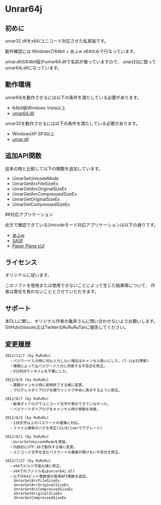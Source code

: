 
# Unrar64j

## 初めに

unrar32.dllをx64/ユニコード対応させた私家版です。

動作確認には Windows7/64bit + あふw x64のみで行なっています。

unrar.dllの64bit版がunrar64.dllで名前が被っていますので、
unarj32jに倣ってunrar64j.dllになっています。

## 動作環境

unrar64jを動作させるには以下の条件を満たしている必要があります。

* 64bit版Windows Vista以上
* [unrar64.dll](http://www.rarlab.com/)


unrar32を動作させるには以下の条件を満たしている必要があります。

* WindowsXP SP3以上
* [unrar.dll](http://www.rarlab.com/)

## 追加API関数

従来の物と比較して以下の関数を追加しています。

* UnrarSetUnicodeMode
* UnrarGetArcFileSizeEx
* UnrarGetArcOriginalSizeEx
* UnrarGetArcCompressedSizeEx
* UnrarGetOriginalSizeEx
* UnrarGetCompressedSizeEx

##対応アプリケーション

此方で確認できているUnicodeモード対応アプリケーションは以下の通りです。

* [あふw](http://www.h5.dion.ne.jp/~akt/)
* [SASF](http://homepage1.nifty.com/Ayakawa/)
* [Paper Plane xUI](http://homepage1.nifty.com/toro/)

## ライセンス

オリジナルに従います。

このソフトを使用または使用できないことによって生じた結果等について、
作者は責任を負わないこととさせていただきます。

## サポート

本DLLに関し、オリジナル作者の亀井さんに問い合わせないようお願いします。
GitHubのIssues又はTwitterのRuRuRuTanに報告してください。

## 変更履歴

    2012/11/7 (by RuRuRu)
      ・パスワード入力時に何も入力しない場合はキャンセル扱いにした。(7-zip32準拠)
      ・環境によってはパスワード入力に失敗する不具合を修正。
      ・VS2010ランタイムを不要にした。

    2012/9/6 (by RuRuRu)
      ・展開キャンセル時に即時終了する様に変更。
      ・プログレスダイアログを親ウインドウ中央に表示するように修正。

    2012/8/7 (by RuRuRu)
      ・解凍ダイアログでユニコード文字が表示できていなかった。
      ・パスワードダイアログをキャンセル時の挙動を改善。

    2012/8/5 (by RuRuRu)
      ・128文字以上のパスワードの書庫に対応。
      ・ファイル検索のバグを修正(12/8/1verでデグレード)

    2012/8/1 (by RuRuRu)
      ・UnrarSetUnicodeModeを実装。
      ・内部的にUTF-16で動作する様に変更。
      ・ユニコード文字を含むパスワードの書庫が開けない不具合を修正。

    2012/7/27 (by RuRuRu)
      ・x64でビルド可能な様に修正。
      ・x64でのファイル名はunrar64j.dll
      ・以下の64ビット整数値の取得API関数を追加。
        UnrarGetArcFileSizeEx
        UnrarGetArcOriginalSizeEx
        UnrarGetArcCompressedSizeEx
        UnrarGetOriginalSizeEx
        UnrarGetCompressedSizeEx

